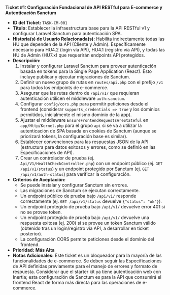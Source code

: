 **Ticket #1: Configuración Fundacional de API RESTful para E-commerce y Autenticación Sanctum**

* **ID del Ticket:** `TASK-CM-001`
* **Título:** Establecer la infraestructura base para la API RESTful v1 y configurar Laravel Sanctum para autenticación SPA.
* **Historia(s) de Usuario Relacionada(s):** Habilita indirectamente todas las HU que dependen de la API (Cliente y Admin). Específicamente necesario para HU4.2 (login vía API), HU4.1 (registro vía API), y todas las HU de Admin (HU7.x) que requerirán endpoints API protegidos.
* **Descripción:**
    1.  Instalar y configurar Laravel Sanctum para proveer autenticación basada en tokens para la Single Page Application (React). Esto incluye publicar y ejecutar migraciones de Sanctum.
    2.  Definir un nuevo grupo de rutas en `routes/api.php` con el prefijo `/v1` para todos los endpoints de e-commerce.
    3.  Asegurar que las rutas dentro de `/api/v1/` que requieran autenticación utilicen el middleware `auth:sanctum`.
    4.  Configurar `config/cors.php` para permitir peticiones desde el frontend (considerar `supports_credentials => true` y los dominios permitidos, inicialmente el mismo dominio de la app).
    5.  Ajustar el middleware `EnsureFrontendRequestsAreStateful` en `app/Http/Kernel.php` para el grupo `api` si se va a utilizar la autenticación de SPA basada en cookies de Sanctum (aunque se priorizará tokens, la configuración base es similar).
    6.  Establecer convenciones para las respuestas JSON de la API (estructura para datos exitosos y errores, como se definió en las Especificaciones de API).
    7.  Crear un controlador de prueba (ej. `Api/V1/HealthCheckController.php`) con un endpoint público (ej. `GET /api/v1/status`) y un endpoint protegido por Sanctum (ej. `GET /api/v1/auth-status`) para verificar la configuración.
* **Criterios de Aceptación:**
    * Se puede instalar y configurar Sanctum sin errores.
    * Las migraciones de Sanctum se ejecutan correctamente.
    * Un endpoint público de prueba bajo `/api/v1/` responde correctamente (ej. `GET /api/v1/status` devuelve `{"status": "ok"}`).
    * Un endpoint protegido de prueba bajo `/api/v1/` devuelve error 401 si no se provee token.
    * Un endpoint protegido de prueba bajo `/api/v1/` devuelve una respuesta exitosa (ej. 200) si se provee un token Sanctum válido (obtenido tras un login/registro vía API, a desarrollar en ticket posterior).
    * La configuración CORS permite peticiones desde el dominio del frontend.
* **Prioridad:** **Más Alta**
* **Notas Adicionales:** Este ticket es un bloqueador para la mayoría de las funcionalidades de e-commerce. Se deben seguir las Especificaciones de API definidas previamente para el manejo de errores y formato de respuesta. Considerar que el starter kit ya tiene autenticación web con Inertia; esta configuración de Sanctum es para la API que consumirá el frontend React de forma más directa para las operaciones de e-commerce. 
